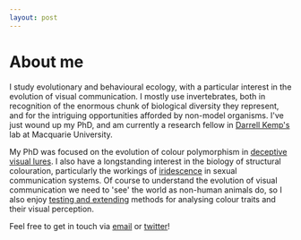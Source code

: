 ```yaml
---
layout: post
---
```


# About me
I study evolutionary and behavioural ecology, with a particular interest in the evolution of visual communication. I mostly use invertebrates, both in recognition of the enormous chunk of biological diversity they represent, and for the intriguing opportunities afforded by non-model organisms. I've just wound up my PhD, and am currently a research fellow in [Darrell Kemp's](http://www.evolutionaryecologymq.com/) lab at Macquarie University.

My PhD was focused on the evolution of colour polymorphism in [deceptive visual lures](https://www.google.com/search?as_st=y&tbm=isch&as_q=gasteracantha&as_epq=&as_oq=&as_eq=&imgsz=&imgar=&imgc=&imgcolor=&imgtype=&cr=&as_sitesearch=&safe=images&as_filetype=&as_rights=). I also have a longstanding interest in the biology of structural colouration, particularly the workings of  [iridescence](https://www.google.com/search?as_st=y&tbm=isch&as_q=iridescent%2C+butterfly&as_epq=&as_oq=&as_eq=&imgsz=&imgar=&imgc=&imgcolor=&imgtype=&cr=&as_sitesearch=&safe=images&as_filetype=&as_rights=) in sexual communication systems. Of course to understand the evolution of visual communication we need to 'see' the world as non-human animals do, so I also enjoy [testing and extending](https://github.com/rmaia/pavo) methods for analysing colour traits and their visual perception.

Feel free to get in touch via [email](mailto:thomas.white026@gmail.com) or [twitter](https://twitter.com/tomedwhite)!
